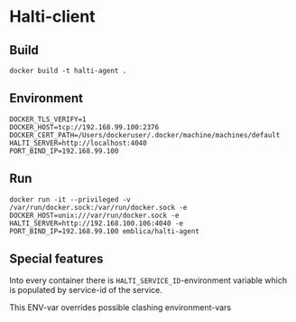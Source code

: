 # Halti-client


## Build
```
docker build -t halti-agent .
```

## Environment
```
DOCKER_TLS_VERIFY=1
DOCKER_HOST=tcp://192.168.99.100:2376
DOCKER_CERT_PATH=/Users/dockeruser/.docker/machine/machines/default
HALTI_SERVER=http://localhost:4040
PORT_BIND_IP=192.168.99.100
```

## Run
```
docker run -it --privileged -v /var/run/docker.sock:/var/run/docker.sock -e DOCKER_HOST=unix:///var/run/docker.sock -e HALTI_SERVER=http://192.168.100.106:4040 -e PORT_BIND_IP=192.168.99.100 emblica/halti-agent
```

## Special features

Into every container there is `HALTI_SERVICE_ID`-environment variable which is populated by service-id of the service.

This ENV-var overrides possible clashing environment-vars
